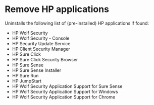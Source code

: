 # Remove HP applications

Uninstalls the following list of (pre-installed) HP applications if found:
- HP Wolf Security
- HP Wolf Security - Console
- HP Security Update Service
- HP Client Security Manager
- HP Sure Click
- HP Sure Click Security Browser
- HP Sure Sense
- HP Sure Sense Installer
- HP Sure Run
- HP JumpStart
- HP Wolf Security Application Support for Sure Sense
- HP Wolf Security Application Support for Windows
- HP Wolf Security Application Support for Chrome